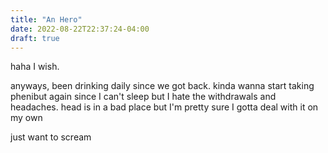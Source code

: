 ```yaml
---
title: "An Hero"
date: 2022-08-22T22:37:24-04:00
draft: true
---
```


haha I wish. 

anyways, been drinking daily since we got back. kinda wanna start taking phenibut again since I can't sleep but I hate the withdrawals and headaches. head is in a bad place but I'm pretty sure I gotta deal with it on my own

just want to scream